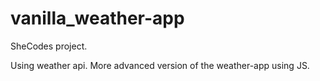 # vanilla_weather-app

SheCodes project. 

Using weather api. 
More advanced version of the weather-app using JS.
